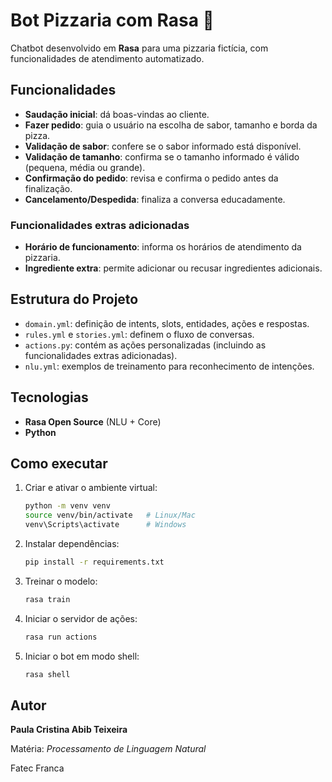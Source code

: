 # Bot Pizzaria com Rasa 🍕

Chatbot desenvolvido em **Rasa** para uma pizzaria fictícia, com funcionalidades de atendimento automatizado.

## Funcionalidades

* **Saudação inicial**: dá boas-vindas ao cliente.
* **Fazer pedido**: guia o usuário na escolha de sabor, tamanho e borda da pizza.
* **Validação de sabor**: confere se o sabor informado está disponível.
* **Validação de tamanho**: confirma se o tamanho informado é válido (pequena, média ou grande).
* **Confirmação do pedido**: revisa e confirma o pedido antes da finalização.
* **Cancelamento/Despedida**: finaliza a conversa educadamente.

### Funcionalidades extras adicionadas

* **Horário de funcionamento**: informa os horários de atendimento da pizzaria.
* **Ingrediente extra**: permite adicionar ou recusar ingredientes adicionais.

## Estrutura do Projeto

* `domain.yml`: definição de intents, slots, entidades, ações e respostas.
* `rules.yml` e `stories.yml`: definem o fluxo de conversas.
* `actions.py`: contém as ações personalizadas (incluindo as funcionalidades extras adicionadas).
* `nlu.yml`: exemplos de treinamento para reconhecimento de intenções.

## Tecnologias

* **Rasa Open Source** (NLU + Core)
* **Python**

## Como executar

1. Criar e ativar o ambiente virtual:

   ```bash
   python -m venv venv
   source venv/bin/activate   # Linux/Mac
   venv\Scripts\activate      # Windows
   ```
2. Instalar dependências:

   ```bash
   pip install -r requirements.txt
   ```
3. Treinar o modelo:

   ```bash
   rasa train
   ```
4. Iniciar o servidor de ações:

   ```bash
   rasa run actions
   ```
5. Iniciar o bot em modo shell:

   ```bash
   rasa shell
   ```

## Autor

**Paula Cristina Abib Teixeira**

Matéria: *Processamento de Linguagem Natural*

Fatec Franca
